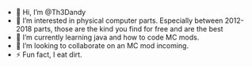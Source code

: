 - 👋 Hi, I’m @Th3Dandy
- 👀 I’m interested in physical computer parts. Especially between 2012-2018 parts, those are the kind you find for free and are the best
- 🌱 I’m currently learning java and how to code MC mods.
- 💞️ I’m looking to collaborate on an MC mod incoming.
- ⚡ Fun fact, I eat dirt.

<!---
Th3Dandy/Th3Dandy is a ✨ special ✨ repository because its `README.md` (this file) appears on your GitHub profile.
You can click the Preview link to take a look at your changes.
--->
